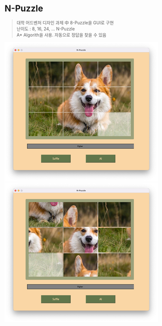 # N-Puzzle

> 대학 어드벤처 디자인 과제 中 8-Puzzle을 GUI로 구현   
> 난이도 : 8, 16, 24, ... N-Puzzle   
> A* Algorith을 사용. 자동으로 정답을 찾을 수 있음 

<img src="images/md/md1.png">
<img src="images/md/md2.png">

